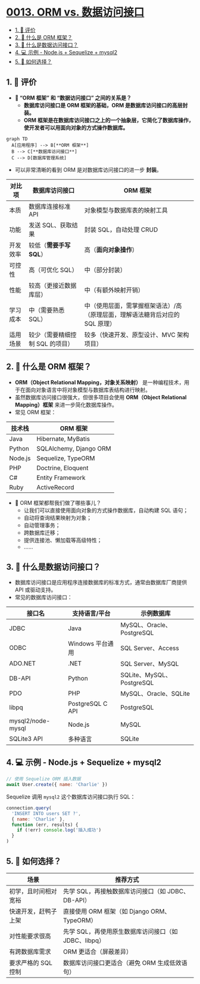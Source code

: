 # [0013. ORM vs. 数据访问接口](https://github.com/tnotesjs/TNotes.sql/tree/main/notes/0013.%20ORM%20vs.%20%E6%95%B0%E6%8D%AE%E8%AE%BF%E9%97%AE%E6%8E%A5%E5%8F%A3)

<!-- region:toc -->

- [1. 🫧 评价](#1--评价)
- [2. 🤔 什么是 ORM 框架？](#2--什么是-orm-框架)
- [3. 🤔 什么是数据访问接口？](#3--什么是数据访问接口)
- [4. 💻 示例 - Node.js + Sequelize + mysql2](#4--示例---nodejs--sequelize--mysql2)
- [5. 🤔 如何选择？](#5--如何选择)

<!-- endregion:toc -->

## 1. 🫧 评价

- **🤔 “ORM 框架” 和 “数据访问接口” 之间的关系是？**
  - **数据库访问接口是 ORM 框架的基础，ORM 是数据库访问接口的高层封装。**
  - **ORM 框架是在数据库访问接口之上的一个抽象层，它简化了数据库操作，使开发者可以用面向对象的方式操作数据库。**

```mermaid
graph TD
  A[应用程序] --> B[**ORM 框架**]
  B --> C[**数据库访问接口**]
  C --> D[数据库管理系统]
```

- 可以非常清晰的看到 ORM 是对数据库访问接口的进一步 **封装**。

| 对比项 | 数据库访问接口 | ORM 框架 |
| --- | --- | --- |
| 本质 | 数据库连接标准 API | 对象模型与数据库表的映射工具 |
| 功能 | 发送 SQL、获取结果 | 封装 SQL，自动处理 CRUD |
| 开发效率 | 较低（**需要手写 SQL**） | 高（**面向对象操作**） |
| 可控性 | 高（可优化 SQL） | 中（部分封装） |
| 性能 | 较高（更接近数据库层） | 中（有额外映射开销） |
| 学习成本 | 中（需要熟悉 SQL） | 中（使用层面，需掌握框架语法）/高（原理层面，理解语法糖背后对应的 SQL 原理） |
| 适用场景 | 较少（需要精细控制 SQL 的项目） | 较多（快速开发、原型设计、MVC 架构项目） |

## 2. 🤔 什么是 ORM 框架？

- **ORM（Object Relational Mapping，对象关系映射）** 是一种编程技术，用于在面向对象语言中将对象模型与数据库表结构进行映射。
- 虽然数据库访问接口很强大，但很多项目会使用 **ORM（Object Relational Mapping）框架** 来进一步简化数据库操作。
- 常见 ORM 框架：

| 技术栈  | ORM 框架               |
| ------- | ---------------------- |
| Java    | Hibernate, MyBatis     |
| Python  | SQLAlchemy, Django ORM |
| Node.js | Sequelize, TypeORM     |
| PHP     | Doctrine, Eloquent     |
| C#      | Entity Framework       |
| Ruby    | ActiveRecord           |

- 🤔 ORM 框架都帮我们做了哪些事儿？
  - 让我们可以直接使用面向对象的方式操作数据库，自动构建 SQL 语句；
  - 自动将查询结果映射为对象；
  - 自动管理事务；
  - 跨数据库迁移；
  - 提供连接池、懒加载等高级特性；
  - ……

## 3. 🤔 什么是数据访问接口？

- 数据库访问接口是应用程序连接数据库的标准方式，通常由数据库厂商提供 API 或驱动支持。
- 常见的数据库访问接口：

| 接口名            | 支持语言/平台    | 示例数据库                |
| ----------------- | ---------------- | ------------------------- |
| JDBC              | Java             | MySQL、Oracle、PostgreSQL |
| ODBC              | Windows 平台通用 | SQL Server、Access        |
| ADO.NET           | .NET             | SQL Server、MySQL         |
| DB-API            | Python           | SQLite、MySQL、PostgreSQL |
| PDO               | PHP              | MySQL、Oracle、SQLite     |
| libpq             | PostgreSQL C API | PostgreSQL                |
| mysql2/node-mysql | Node.js          | MySQL                     |
| SQLite3 API       | 多种语言         | SQLite                    |

## 4. 💻 示例 - Node.js + Sequelize + mysql2

```javascript
// 使用 Sequelize ORM 插入数据
await User.create({ name: 'Charlie' })
```

Sequelize 调用 `mysql2` 这个数据库访问接口执行 SQL：

```javascript
connection.query(
  'INSERT INTO users SET ?',
  { name: 'Charlie' },
  function (err, results) {
    if (!err) console.log('插入成功')
  }
)
```

## 5. 🤔 如何选择？

| 场景                 | 推荐方式                                             |
| -------------------- | ---------------------------------------------------- |
| 初学，且时间相对宽裕 | 先学 SQL，再接触数据库访问接口（如 JDBC、DB-API）    |
| 快速开发，赶鸭子上架 | 直接使用 ORM 框架（如 Django ORM、TypeORM）          |
| 对性能要求很高       | 先学 SQL，再使用原生数据库访问接口（如 JDBC、libpq） |
| 有跨数据库需求       | ORM 更适合（屏蔽差异）                               |
| 要求严格的 SQL 控制  | 数据库访问接口更适合（避免 ORM 生成低效语句）        |
